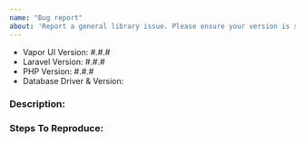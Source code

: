 ```yaml
---
name: "Bug report"
about: 'Report a general library issue. Please ensure your version is still supported: https://laravel.com/docs/releases#support-policy'
---
```


- Vapor UI Version: #.#.#
- Laravel Version: #.#.#
- PHP Version: #.#.#
- Database Driver & Version:

### Description:


### Steps To Reproduce:
